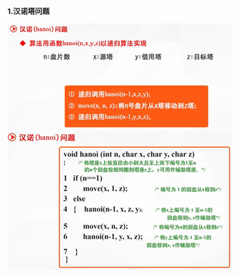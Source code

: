 ### 1.汉诺塔问题

![image-20200524105506807](images/应用/image-20200524105506807.png)
![image-20200524110128955](images/应用/image-20200524110128955.png)



